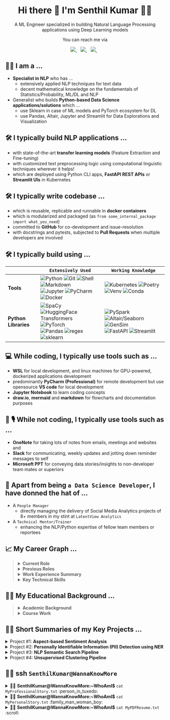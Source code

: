<h1 align='center'>
  Hi there 👋 I'm Senthil Kumar 👨‍💻
</h1>

<p align='center'>
  A ML Engineer specialized in building Natural Language Processing applications using Deep Learning models
</p>

<p align='center'>
  You can reach me via
</p>

<p align='center'>
  <a href="https://www.linkedin.com/in/senthilkumarm1901/">
    <img src="https://img.shields.io/badge/-/in/senthilkumarm1901/-blue?&style=for-the-badge&logo=linkedin&logoColor=white" />
  </a>&nbsp;&nbsp;
  <a href="https://senthilkumarm1901.github.io/myResume/">
    <img src="https://img.shields.io/badge/-/PDF/Resume/-blue?&style=for-the-badge&logoColor=white" />
  </a>&nbsp;&nbsp;
  <a href="mailto:senthilkumar.m1901@gmail.com">
    <img src="https://img.shields.io/badge/-senthilkumar.m1901@gmail.com-c14438?style=for-the-badge&logo=Gmail&logoColor=white&link=mailto:senthilkumar.m1901@gmail.com" />        
  </a>&nbsp;&nbsp;

</p>

## :man_in_tuxedo: I am a ...

   -  **Specialist in NLP** who has ...
       - extensively applied NLP techniques for text data 
       - decent mathematical knowledge on the fundamentals of Statistics/Probability, ML/DL and NLP
   - Generalist who builds **Python-based Data Science applications/solutions** which ...
       - use Sklearn in case of ML models and PyTorch ecosystem for DL
       - use Pandas, Altair, Jupyter and Streamlit for Data Explorations and Visualization

## :hammer_and_wrench: I typically build NLP applications ...

- with state-of-the-art **transfer learning models** (Feature Extraction and Fine-tuning)
- with customized text preprocessing logic using computational linguistic techniques wherever it helps!
- which are deployed using Python CLI apps, **FastAPI REST APIs** or **Streamlit UIs** in Kubernetes

## :hammer_and_wrench: I typically write codebase ...

- which is reusable, replicable and runnable in **docker containers**
- which is modularized and packaged (as `from some_internal_package import what_you_need`)
- committed to **GitHub** for co-development and issue-resolution
- with docstrings and pytests, subjected to **Pull Requests** when multiple developers are involved

## :hammer_and_wrench: I typically build using ...


|         <img width=50/>          |  `Extensively Used` <img width=200/>                                                                                                                                                                                                                                                                                                                                                                                                                                                                                                                                                                             |  `Working Knowledge`  <img width=200/>                                                                                                                                                                                                                                                                                                                                                                                                                               |
|------------------|----------------------------------------------------------------------------------------------------------------------------------------------------------------------------------------------------------------------------------------------------------------------------------------------------------------------------------------------------------------------------------------------------------------------------------------------------------------------------------------------------------------------------------------------------------------------------------------------------|----------------------------------------------------------------------------------------------------------------------------------------------------------------------------------------------------------------------------------------------------------------------------------------------------------------------------------------------------------------------------------------------------------------------------------------------------|
| **Tools**             | ![Python](https://img.shields.io/badge/Python-3776AB?style=for-the-badge=white) ![Git](https://img.shields.io/badge/GitHub-100000?style=for-the-badge=white) ![Shell](https://img.shields.io/badge/Linux/WSL-121011?style=for-the-badge=white) ![Markdown](https://img.shields.io/badge/Markdown-000000?style=for-the-badge=white) <br>![Jupyter](https://img.shields.io/badge/Jupyter-F37626.svg?&style=for-the-badge=white) ![PyCharm](https://img.shields.io/badge/PyCharm-143?style=for-the-badge=green) ![Docker](https://img.shields.io/badge/-Docker-green?style=for-the-badge=white) | ![Kubernetes](https://img.shields.io/badge/-Kubernetes-blue?style=for-the-badge=white) ![Poetry](https://img.shields.io/badge/-Poetry-brown?style=for-the-badge=white) <br>![Venv](https://img.shields.io/badge/-Venv-black?style=for-the-badge=white) ![Conda](https://img.shields.io/badge/-Conda-orange?style=for-the-badge=white)                                                                                                                  |
| **Python Libraries** | ![SpaCy](https://img.shields.io/badge/-SpaCy-green?style=for-the-badge=white) ![HuggingFace Transformers](https://img.shields.io/badge/-Transformers-blue?style=for-the-badge=white) ![PyTorch](https://img.shields.io/badge/-PyTorch-brown?style=for-the-badge=white) <br> ![Pandas](https://img.shields.io/badge/-Pandas-black?style=for-the-badge=white) ![regex](https://img.shields.io/badge/-RegEx-orange?style=for-the-badge=white) ![sklearn](https://img.shields.io/badge/-Sklearn-orange?style=for-the-badge=white)                                                            | ![PySpark](https://img.shields.io/badge/-PySpark-green?style=for-the-badge=white) ![Altair/Seaborn](https://img.shields.io/badge/-Altair-blue?style=for-the-badge=white) ![GenSim](https://img.shields.io/badge/-GenSim-brown?style=for-the-badge=white) <br> ![FastAPI](https://img.shields.io/badge/-FastAPI-orange?style=for-the-badge=white) ![Streamlit](https://img.shields.io/badge/-Streamlit-yellow?style=for-the-badge=black)<br> |

## :computer: While coding, I typically use tools such as ...

   - **WSL** for local development, and linux machines for GPU-powered, dockerized applications development
   - predominantly **PyCharm (Professional)** for remote development but use opensource **VS code** for local development
   - **Jupyter Notebook** to learn coding concepts 
   - **draw.io**, **mermaid** and **markdown** for flowcharts and documentation purposes

## 📅 🎙️ While not coding, I typically use tools such as ...

   - **OneNote** for taking lots of notes from emails, meetings and websites and  
   - **Slack** for communicating, weekly updates and jotting down reminder messages to self
   - **Microsoft PPT** for conveying data stories/insights to non-developer team mates or superiors

## :bearded_person: Apart from being `a Data Science Developer`, I have donned the hat of ...

   - A `People Manager` 
       - directly managing the delivery of Social Media Analytics projects of 8+ members in my stint at `LatentView Analytics` 
   - A `Technical Mentor/Trainer`
       - enhancing the NLP/Python expertise of fellow team members or reportees 

## :chart_with_upwards_trend: My Career Graph ...

<blockquote>
	
    
<details> <summary> <b>Current Role</b> </summary>

<br>
	
- Since Jul'22, I work in Toyota Connected India
- I co-develop NLP applications in cloud with a team of Software Engineers to aid Connected Car customers

<br>
	


</details>

<details> <summary> <b>Previous Roles</b> </summary>

<br>
	
   - From May'18 till Jun'22, I have been working in data science `NLP projects` at <i><b>Ford Analytics Division</i></b> <br> 
   - Worked for teams such as Artificial Intelligence Advancement Center, Customer Experience and Operations Analytics
   - For 4 years, I had offered `Social Media Analytics` and Text Analysis solutions to a F100 Tech client of <i><b>LatentView Analytics</b></i> <br>
   - In the first 4 years of my career, I had worked in Market Research domain. 

</details>

<details> <summary> <b>Work Experience Summary</b> </summary>

<br>

   - Total Experience: 11+ Years | 2010 - Present <br>
   - NLP Experience: 7+ Years | 2014 - Present <br>
   - Market Research Experience: 4 Years | 2010 - 2014 
<br>

	
| Company            | Designation                               | Timeline         |
|--------------------|-------------------------------------------|------------------|
| Toyota Connected India | Senior ML Engineer                    | Nov'19 - Jun'22  |
| Ford Motor Company | Deputy Manager                            | Nov'19 - Jun'22  |
|                    | Senior Analyst                            | May'18 - Oct'19  |
| LatentView         | Assistant Manager                         | Oct'16 - Apr'18  |
|                    | Senior Analyst                            | Apr'14 - Sep'16  |
| CapGemini          | Senior Consultant                         | Jan'14 - Mar'14  |
| Beroe              | Analyst<br>Senior Analyst<br>Lead Analyst | Jul'10 - Dec'13  |


</details>

<details> <summary> <b>Key Technical Skills</b> </summary>

<br>

- Python | NLP via Rules, Linguistics and ML Techniques | Deep Learning for NLP | ML Projects Execution


	
</details>
	
</blockquote>
	

## :man_student: My Educational Background ...

<blockquote>
<details> <summary> <b>Academic Background</b> </summary>

<br>
	
   - B.E. Madras Institute of Technology, **8.6** CGPA | 2006 - 2010
   - **State topper** in State-level Eng. Entrance Exam | 2006
   - Twelfth Grade - 95% | 2006 ; Tenth Grade - 92% | 2004

</details>
	
<details> <summary> <b>Course Work</b> </summary>

<br> 

- `Google Cloud Platform Big Data and Machine Learning Fundamentals`| **Coursera-GCP** | Apr 2021 <br>
- 5 course `DeepLearning` Specialization | **Coursera-Deeplearning.ai** | Nov'18 - May'19 <br>
- Applied ML and Applied Text Mining Courses | **Coursera-University of Michigan** | Dec'17 - Jan'18 <br>
- Stanford Online Certification Course on SQL | **Stanford University Online** | 2015
	
</details>
	
</blockquote>

## :office_worker: Short Summaries of my Key Projects ... 

<details><summary>Project #1: <b> Aspect-based Sentiment Analysis </b> </summary>

<br>
	
- Built a reusable Sequence Classification ML Pipeline which converts customer comments into `Aspects` and `Sentiment`
- Highlights of the Pipeline: 
    - Spark+Spacy Preprocessing
    - Transfer Learning + Clustering aided Annotation 
        - Less annotation for Training (compared to traditional ML) by intelligent use of DL+ML models
    - Dockerized Environment for Model Training and Inference 
    - Fine-tuned Transformer models
 - Look [here](https://github.com/senthilkumarm1901/senthilkumarm1901/blob/main/project_descriptions/asba.md) for more details

</details>
	
<details><summary>Project #2: <b>Personally Identifiable Information (PII) Detection using NER</b></summary>

<br>
	
- Annonymized PII in text data that resulted in less restricted use of the data 
    - by building a Named Entity Recognition (NER) system that can detect PII 
- Highlights of the Pipeline: 
    - Bootstrapped the training data using Spacy rules (thus easing the annotation process)
    - Spacy's Roberta Base Transformer model allowed for no truncation of sentence max length
    - Inference REST API (via an asynchronous FastAPI deployment using K8s) that can be plugged into multiple applications
 - Look [here](https://github.com/senthilkumarm1901/senthilkumarm1901/blob/main/project_descriptions/pii_ner.md) for more details
</details>

<details><summary>Project #3: <b>NLP Semantic Search Pipeline</b></summary>

<br>

- Goal: To create "digital threads" for connecting automotive data sources
	- which has technician comments about issues before the launch of a vehicle,
	- by assigning semantically matching common part categories to every issue in both data sources 
	
- Built a pipeline that ensembles results of `3 pairs of Retriever-Reader models` wherein
	- the `Retriever` narrows down the search space and
	- the `Reader` zeroes in on the right results
    
 - Look [here](https://github.com/senthilkumarm1901/senthilkumarm1901/blob/main/project_descriptions/semantic_search.md) for more details

</details>

<details><summary>Project #4: <b>Unsupervised Clustering Pipeline</b></summary>

<br>
	
	
- Built reusable Text Clustering pipelines 
    - for deriving actionable insights from unlabeled text corpus
- Highlights of the Pipeline: 
    - The clustering pipeline provided options for both Traditional Topic Modeling and DL-Embedding based Hard Clustering
    - Incorporated the models into an easy-to-use `Streamlit` UI deployed via K8s 
    - The codebase was built on top of the main open source libraries
        - PyTorch (Transformers, Sentence Transformers) and Sklearn
 - Look [here](https://github.com/senthilkumarm1901/senthilkumarm1901/blob/main/project_descriptions/text_clustering.md) for more details

</details>

## 👨‍💻 ssh `SenthilKumar@WannaKnowMore` 

<details><summary> 👨‍💻 <b>SenthilKumar@WannaKnowMore:~WhoAmI$</b> <code>cat MyProfessionalStory.txt</code> :person_in_tuxedo: </summary>

<blockquote>
  
<details> <summary>How did I start my career?  </summary>

<br>
  
- Back in July 2010, I had started out providing customized Market Research (MR) in my first 4 years of my career. 
  - Simply put, it was a `no-code work` 
       - involving cold-calling, speaking to experts and reading a lot of secondary research material 
       - to write actionable procurement intelligence reports . 
  - This first job, right after my engineering undergraduation, 
       - had taught me the importance of tough-to-learn soft skills 
       - especially in communication be it written, one-on-one, cold-calling, team presentations and many more. 

</details>

<details> <summary>When did I transition to NLP?  </summary>

<br>
  
- Since 2014, I have been in the field of Data Science, and the romance has not died down yet :). 
- Largely because of the interesting NLP opportunities that landed my way. <br>
- I had primarily worked on `Social Media Analytics` at `LatentView` from 2014 to 2018 where <br> 
    - I had aided my F100 tech major client to effectively use social media insights in their marketing decisions
- Since May 2018, as a Data Scientist at Ford,
    - my technical learnings in ML/DL and NLP have been on an upward trend! 

</details>

    
<details> <summary> What are my mottos?  </summary>

<br>
  
  Striving to follow the below mottos for professional betterment: <br> 
  - To keep **upskilling my technical knowledge** 
      - Firmly believe there are **Miles to go before I sleep** <br> 
  - To bring **the best collaborative, transparent and importantly humble self in my interactions** with colleagues/friends, 
      - This is so that trust is enabled, long-term partnerships are forged and great results are achieved <br>
   - To **stand on the shoulders of the giants of open source** 
      - In other words, be **applied practitioner** first, and not try to reinvent the wheel unless it has some learning/business benefit 
  </details>

</blockquote>
</details>

<details><summary> 👨‍💻 <b>SenthilKumar@WannaKnowMore:~WhoAmI$</b> <code>cat MyPersonalStory.txt</code> :family_man_woman_boy: </summary>
<blockquote>

<details> <summary> My Small World  </summary>
 
 <br>
  
  - I am here working happily in the Data Science field largely because of the sacrifice & guidance of my `wife` . 
      - She guided my transition from Market Research to Data Science. She is a fellow analytics professional too <br>
      - She is on a break to take care of our possibly autistic todler son. <br>
      - I am cognizant of this privilege that I am enjoying (me being able to work when she couldn't). <br>
      - It has been particularly exacerbated by covid situation and personal losses <br>

 - Speaking of my `son` <br> 
      - He is the apple of my eye <br>
      - He seems to have exemplary memory, well beyond his age! (possibly biased opinion 🙂)   
      - He grasps abstract things like shapes, numbers, letters, and words faster
      - He could be in some autism spectrum (slower learning in social skills compared to kids of his age) <br>
            - With my wife's leadership we diagnosed it early and <br>
            - Hopefully we are acting on it early before it becoming too noticeable 
  
</details>


<details> <summary> My Interests  </summary>

  <br>
  
  - For last 2 years, I have spent (okay, wasted!) a lot of time on many must-watch TV series. Some iconic I must say. <br>
      - My favorite genres: Sci-Fi, Comics, Legal/Medical thrillers and anything out of this world <br>
  - My favorites among novels include many mythology fictional writings <br>
  - An ardent tea lover! 

</details>
</blockquote>
</details>

<details><summary> 👨‍💻 <b>SenthilKumar@WannaKnowMore:~WhoAmI$</b> <code>cat MyPDFResume.txt</code> :scroll: </summary>

<blockquote>
   
- Here is my [résumé](https://senthilkumarm1901.github.io/myResume/) in pdf <br>

</blockquote>
</details>

